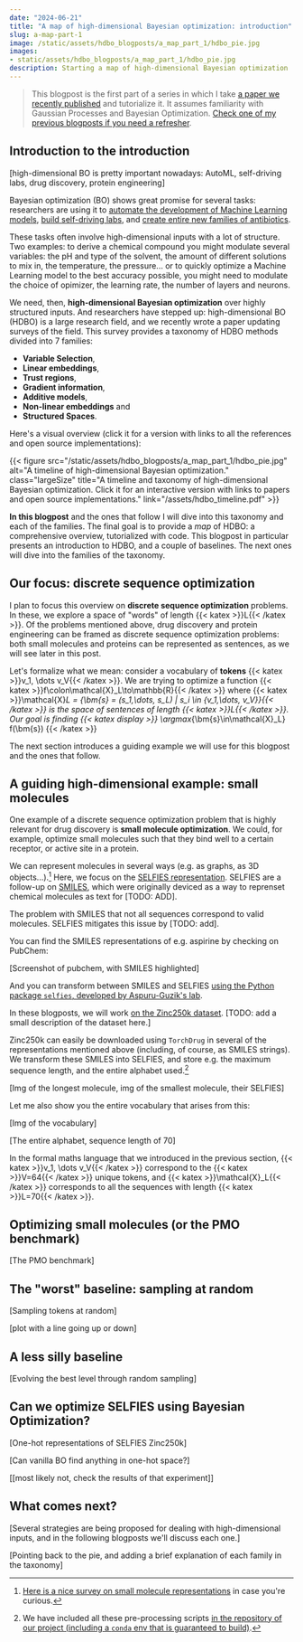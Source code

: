```yaml
---
date: "2024-06-21"
title: "A map of high-dimensional Bayesian optimization: introduction"
slug: a-map-part-1
image: /static/assets/hdbo_blogposts/a_map_part_1/hdbo_pie.jpg
images:
- static/assets/hdbo_blogposts/a_map_part_1/hdbo_pie.jpg
description: Starting a map of high-dimensional Bayesian optimization
---
```


> This blogpost is the first part of a series in which I take [a paper we recently published]() and tutorialize it. It assumes familiarity with Gaussian Processes and Bayesian Optimization. [Check one of my previous blogposts if you need a refresher](/blogposts/2023-07-31/intro-to-bo).

## Introduction to the introduction

[high-dimensional BO is pretty important nowadays: AutoML, self-driving labs, drug discovery, protein engineering]

Bayesian optimization (BO) shows great promise for several tasks: researchers are using it to [automate the development of Machine Learning models](), [build self-driving labs](), and [create entire new families of antibiotics]().

These tasks often involve high-dimensional inputs with a lot of structure. Two examples: to derive a chemical compound you might modulate several variables: the pH and type of the solvent, the amount of different solutions to mix in, the temperature, the pressure... or to quickly optimize a Machine Learning model to the best accuracy possible, you might need to modulate the choice of opimizer, the learning rate, the number of layers and neurons.

We need, then, **high-dimensional Bayesian optimization** over highly structured inputs. And researchers have stepped up: high-dimensional BO (HDBO) is a large research field, and we recently wrote a paper updating surveys of the field. This survey provides a taxonomy of HDBO methods divided into 7 families:
- **Variable Selection**,
- **Linear embeddings**,
- **Trust regions**,
- **Gradient information**,
- **Additive models**,
- **Non-linear embeddings** and
- **Structured Spaces**.

Here's a visual overview (click it for a version with links to all the references and open source implementations):

{{< figure src="/static/assets/hdbo_blogposts/a_map_part_1/hdbo_pie.jpg" alt="A timeline of high-dimensional Bayesian optimization." class="largeSize" title="A timeline and taxonomy of high-dimensional Bayesian optimization. Click it for an interactive version with links to papers and open source implementations." link="/assets/hdbo_timeline.pdf" >}}

**In this blogpost** and the ones that follow I will dive into this taxonomy and each of the families. The final goal is to provide a _map_ of HDBO: a comprehensive overview, tutorialized with code. This blogpost in particular presents an introduction to HDBO, and a couple of baselines. The next ones will dive into the families of the taxonomy.

## Our focus: discrete sequence optimization

I plan to focus this overview on **discrete sequence optimization** problems. In these, we explore a space of "words" of length {{< katex >}}L{{< /katex >}}. Of the problems mentioned above, drug discovery and protein engineering can be framed as discrete sequence optimization problems: both small molecules and proteins can be represented as sentences, as we will see later in this post.

Let's formalize what we mean: consider a vocabulary of **tokens** {{< katex >}}v_1, \dots v_V{{< /katex >}}. We are trying to optimize a function {{< katex >}}f\colon\mathcal{X}_L\to\mathbb{R}{{< /katex >}} where {{< katex >}}\mathcal{X}_L = \{\bm{s} = (s_1,\dots, s_L) | s_i \in \{v_1,\dots, v_V\}\}{{< /katex >}} is the space of sentences of length {{< katex >}}L{{< /katex >}}. Our goal is finding
{{< katex display >}}
\argmax_{\bm{s}\in\mathcal{X}_L} f(\bm{s})
{{< /katex >}}

The next section introduces a guiding example we will use for this blogpost and the ones that follow.

## A guiding high-dimensional example: small molecules

One example of a discrete sequence optimization problem that is highly relevant for drug discovery is **small molecule optimization**. We could, for example, optimize small molecules such that they bind well to a certain receptor, or active site in a protein.

We can represent molecules in several ways (e.g. as graphs, as 3D objects...).[^small-molecule-representation] Here, we focus on the [SELFIES representation](). SELFIES are a follow-up on [SMILES](), which were originally deviced as a way to reprenset chemical molecules as text for [TODO: ADD].

[^small-molecule-representation]: [Here is a nice survey on small molecule representations]() in case you're curious.

The problem with SMILES that not all sequences correspond to valid molecules. SELFIES mitigates this issue by [TODO: add].

You can find the SMILES representations of e.g. aspirine by checking on PubChem:

[Screenshot of pubchem, with SMILES highlighted]

And you can transform between SMILES and SELFIES [using the Python package `selfies`, developed by Aspuru-Guzik's lab]().

In these blogposts, we will work [on the Zinc250k dataset](). [TODO: add a small description of the dataset here.]

Zinc250k can easily be downloaded using `TorchDrug` in several of the representations mentioned above (including, of course, as SMILES strings). We transform these SMILES into SELFIES, and store e.g. the maximum sequence length, and the entire alphabet used.[^you-can-easily-replicate-this]

[^you-can-easily-replicate-this]: We have included all these pre-processing scripts [in the repository of our project (including a `conda` env that is guaranteed to build)]().

[Img of the longest molecule, img of the smallest molecule, their SELFIES]

Let me also show you the entire vocabulary that arises from this:

[Img of the vocabulary]

[The entire alphabet, sequence length of 70]

In the formal maths language that we introduced in the previous section, {{< katex >}}v_1, \dots v_V{{< /katex >}} correspond to the {{< katex >}}V=64{{< /katex >}} unique tokens, and {{< katex >}}\mathcal{X}_L{{< /katex >}} corresponds to all the sequences with length {{< katex >}}L=70{{< /katex >}}.

## Optimizing small molecules (or the PMO benchmark)

[The PMO benchmark]

## The "worst" baseline: sampling at random

[Sampling tokens at random]

[plot with a line going up or down]

## A less silly baseline

[Evolving the best level through random sampling]

## Can we optimize SELFIES using Bayesian Optimization?

[One-hot representations of SELFIES Zinc250k]

[Can vanilla BO find anything in one-hot space?]

[[most likely not, check the results of that experiment]]

## What comes next?

[Several strategies are being proposed for dealing with high-dimensional inputs, and in the following blogposts we'll discuss each one.]

[Pointing back to the pie, and adding a brief explanation of each family in the taxonomy]
